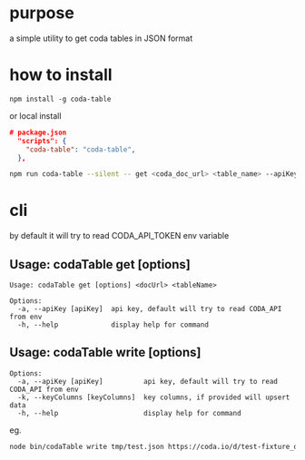 # purpose

a simple utility to get coda tables in JSON format

# how to install

```
npm install -g coda-table

```

or local install

```json
# package.json
  "scripts": {
    "coda-table": "coda-table",
  },

```

```bash
npm run coda-table --silent -- get <coda_doc_url> <table_name> --apiKey <your_coda_api_key>
```

# cli

by default it will try to read CODA_API_TOKEN env variable

## Usage: codaTable get [options] <docUrl> <tableName>

```
Usage: codaTable get [options] <docUrl> <tableName>

Options:
  -a, --apiKey [apiKey]  api key, default will try to read CODA_API from env
  -h, --help             display help for command
```

## Usage: codaTable write [options] <jsonFilePath> <docUrl> <tableName>

```
Options:
  -a, --apiKey [apiKey]          api key, default will try to read CODA_API from env
  -k, --keyColumns [keyColumns]  key columns, if provided will upsert data
  -h, --help                     display help for command
```

eg.

```bash
node bin/codaTable write tmp/test.json https://coda.io/d/test-fixture_dg1RKjd2wjA/writeTest_sugIu\#_lus2t write -k Name,Action
```
